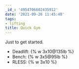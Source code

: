 ```yaml
---
_id_: '4954706602435912'
date: '2021-09-26 11:45:48'
tags:
- lifting
title: Quick Gym
---
```


Just to get started.

- Deadlift: {% w 3x10@135lb %}
- Bench: {% w 3x5@95lb %}
- RLESS: {% w 3x10 %}
